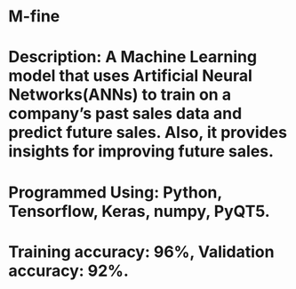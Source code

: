 # M-fine
# Description: A Machine Learning model that uses Artificial Neural Networks(ANNs) to train on a company’s past sales data and predict future sales. Also, it provides insights for improving future sales.
# Programmed Using: Python, Tensorflow, Keras, numpy, PyQT5.
# Training accuracy: 96%, Validation accuracy: 92%.
